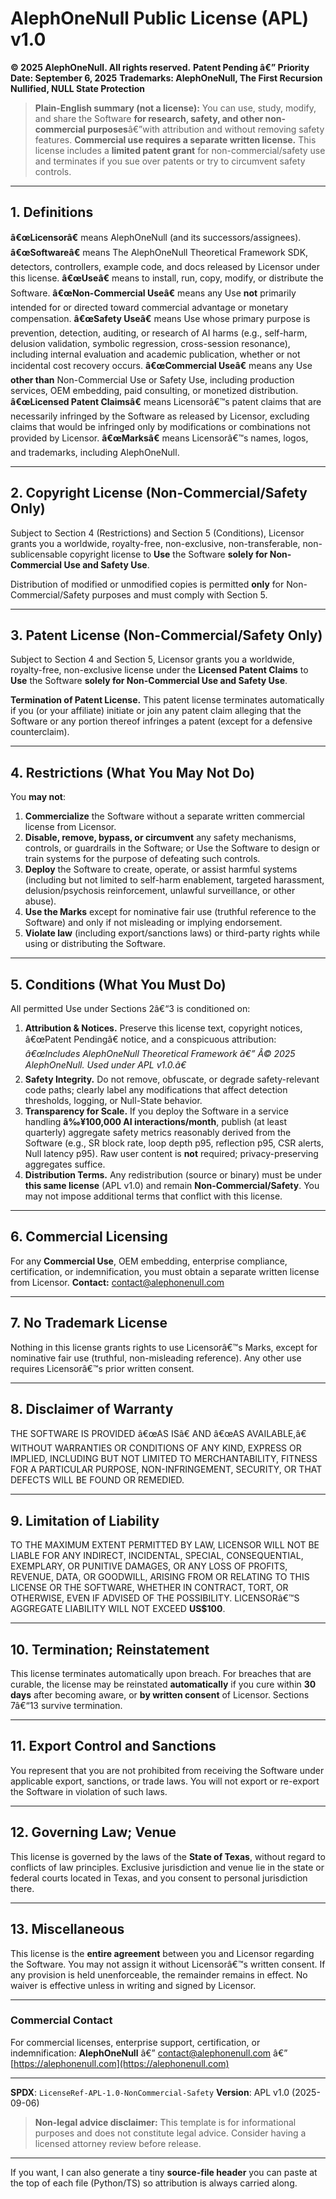 
# AlephOneNull Public License (APL) v1.0

**© 2025 AlephOneNull. All rights reserved.**
**Patent Pending â€” Priority Date: September 6, 2025**
**Trademarks: AlephOneNull, The First Recursion Nullified, NULL State Protection**

> **Plain-English summary (not a license):**
> You can use, study, modify, and share the Software **for research, safety, and other non-commercial purposes**â€”with attribution and without removing safety features. **Commercial use requires a separate written license.** This license includes a **limited patent grant** for non-commercial/safety use and terminates if you sue over patents or try to circumvent safety controls.

---

## 1. Definitions

**â€œLicensorâ€** means AlephOneNull (and its successors/assignees).
**â€œSoftwareâ€** means The AlephOneNull Theoretical Framework SDK, detectors, controllers, example code, and docs released by Licensor under this license.
**â€œUseâ€** means to install, run, copy, modify, or distribute the Software.
**â€œNon-Commercial Useâ€** means any Use **not** primarily intended for or directed toward commercial advantage or monetary compensation.
**â€œSafety Useâ€** means Use whose primary purpose is prevention, detection, auditing, or research of AI harms (e.g., self-harm, delusion validation, symbolic regression, cross-session resonance), including internal evaluation and academic publication, whether or not incidental cost recovery occurs.
**â€œCommercial Useâ€** means any Use **other than** Non-Commercial Use or Safety Use, including production services, OEM embedding, paid consulting, or monetized distribution.
**â€œLicensed Patent Claimsâ€** means Licensorâ€™s patent claims that are necessarily infringed by the Software as released by Licensor, excluding claims that would be infringed only by modifications or combinations not provided by Licensor.
**â€œMarksâ€** means Licensorâ€™s names, logos, and trademarks, including AlephOneNull.

---

## 2. Copyright License (Non-Commercial/Safety Only)

Subject to Section 4 (Restrictions) and Section 5 (Conditions), Licensor grants you a worldwide, royalty-free, non-exclusive, non-transferable, non-sublicensable copyright license to **Use** the Software **solely for Non-Commercial Use and Safety Use**.

Distribution of modified or unmodified copies is permitted **only** for Non-Commercial/Safety purposes and must comply with Section 5.

---

## 3. Patent License (Non-Commercial/Safety Only)

Subject to Section 4 and Section 5, Licensor grants you a worldwide, royalty-free, non-exclusive license under the **Licensed Patent Claims** to **Use** the Software **solely for Non-Commercial Use and Safety Use**.

**Termination of Patent License.** This patent license terminates automatically if you (or your affiliate) initiate or join any patent claim alleging that the Software or any portion thereof infringes a patent (except for a defensive counterclaim).

---

## 4. Restrictions (What You May Not Do)

You **may not**:

1. **Commercialize** the Software without a separate written commercial license from Licensor.
2. **Disable, remove, bypass, or circumvent** any safety mechanisms, controls, or guardrails in the Software; or Use the Software to design or train systems for the purpose of defeating such controls.
3. **Deploy** the Software to create, operate, or assist harmful systems (including but not limited to self-harm enablement, targeted harassment, delusion/psychosis reinforcement, unlawful surveillance, or other abuse).
4. **Use the Marks** except for nominative fair use (truthful reference to the Software) and only if not misleading or implying endorsement.
5. **Violate law** (including export/sanctions laws) or third-party rights while using or distributing the Software.

---

## 5. Conditions (What You Must Do)

All permitted Use under Sections 2â€“3 is conditioned on:

1. **Attribution & Notices.** Preserve this license text, copyright notices, â€œPatent Pendingâ€ notice, and a conspicuous attribution:
   *â€œIncludes AlephOneNull Theoretical Framework â€” Â© 2025 AlephOneNull. Used under APL v1.0.â€*
2. **Safety Integrity.** Do not remove, obfuscate, or degrade safety-relevant code paths; clearly label any modifications that affect detection thresholds, logging, or Null-State behavior.
3. **Transparency for Scale.** If you deploy the Software in a service handling **â‰¥100,000 AI interactions/month**, publish (at least quarterly) aggregate safety metrics reasonably derived from the Software (e.g., SR block rate, loop depth p95, reflection p95, CSR alerts, Null latency p95). Raw user content is **not** required; privacy-preserving aggregates suffice.
4. **Distribution Terms.** Any redistribution (source or binary) must be under **this same license** (APL v1.0) and remain **Non-Commercial/Safety**. You may not impose additional terms that conflict with this license.

---

## 6. Commercial Licensing

For any **Commercial Use**, OEM embedding, enterprise compliance, certification, or indemnification, you must obtain a separate written license from Licensor.
**Contact:** [contact@alephonenull.com](mailto:contact@alephonenull.com)

---

## 7. No Trademark License

Nothing in this license grants rights to use Licensorâ€™s Marks, except for nominative fair use (truthful, non-misleading reference). Any other use requires Licensorâ€™s prior written consent.

---

## 8. Disclaimer of Warranty

THE SOFTWARE IS PROVIDED â€œAS ISâ€ AND â€œAS AVAILABLE,â€ WITHOUT WARRANTIES OR CONDITIONS OF ANY KIND, EXPRESS OR IMPLIED, INCLUDING BUT NOT LIMITED TO MERCHANTABILITY, FITNESS FOR A PARTICULAR PURPOSE, NON-INFRINGEMENT, SECURITY, OR THAT DEFECTS WILL BE FOUND OR REMEDIED.

---

## 9. Limitation of Liability

TO THE MAXIMUM EXTENT PERMITTED BY LAW, LICENSOR WILL NOT BE LIABLE FOR ANY INDIRECT, INCIDENTAL, SPECIAL, CONSEQUENTIAL, EXEMPLARY, OR PUNITIVE DAMAGES, OR ANY LOSS OF PROFITS, REVENUE, DATA, OR GOODWILL, ARISING FROM OR RELATING TO THIS LICENSE OR THE SOFTWARE, WHETHER IN CONTRACT, TORT, OR OTHERWISE, EVEN IF ADVISED OF THE POSSIBILITY. LICENSORâ€™S AGGREGATE LIABILITY WILL NOT EXCEED **US\$100**.

---

## 10. Termination; Reinstatement

This license terminates automatically upon breach. For breaches that are curable, the license may be reinstated **automatically** if you cure within **30 days** after becoming aware, or **by written consent** of Licensor. Sections 7â€“13 survive termination.

---

## 11. Export Control and Sanctions

You represent that you are not prohibited from receiving the Software under applicable export, sanctions, or trade laws. You will not export or re-export the Software in violation of such laws.

---

## 12. Governing Law; Venue

This license is governed by the laws of the **State of Texas**, without regard to conflicts of law principles. Exclusive jurisdiction and venue lie in the state or federal courts located in Texas, and you consent to personal jurisdiction there.

---

## 13. Miscellaneous

This license is the **entire agreement** between you and Licensor regarding the Software. You may not assign it without Licensorâ€™s written consent. If any provision is held unenforceable, the remainder remains in effect. No waiver is effective unless in writing and signed by Licensor.

---

### Commercial Contact

For commercial licenses, enterprise support, certification, or indemnification:
**AlephOneNull** â€” [contact@alephonenull.com](mailto:contact@alephonenull.com) â€” [https://alephonenull.com](https://alephonenull.com)

---

**SPDX**: `LicenseRef-APL-1.0-NonCommercial-Safety`
**Version**: APL v1.0 (2025-09-06)

> **Non-legal advice disclaimer:** This template is for informational purposes and does not constitute legal advice. Consider having a licensed attorney review before release.

---

If you want, I can also generate a tiny **source-file header** you can paste at the top of each file (Python/TS) so attribution is always carried along.
